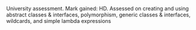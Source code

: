 University assessment. 
Mark gained: HD. 
Assessed on creating and using abstract classes & interfaces, polymorphism, generic classes & interfaces, wildcards, and simple lambda expressions

